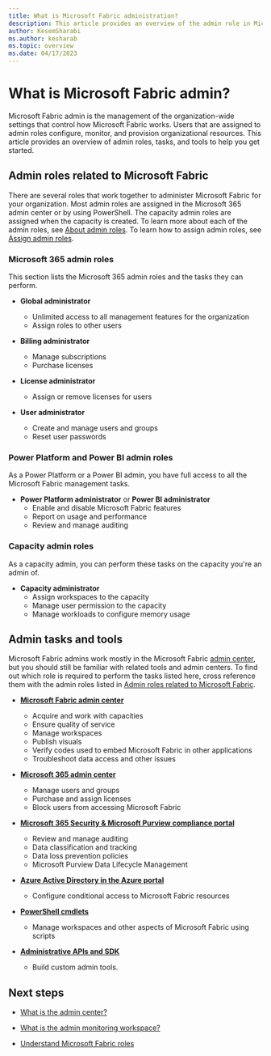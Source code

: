```yaml
---
title: What is Microsoft Fabric administration?
description: This article provides an overview of the admin role in Microsoft Fabric.
author: KesemSharabi
ms.author: kesharab
ms.topic: overview
ms.date: 04/17/2023
---
```


# What is Microsoft Fabric admin?

Microsoft Fabric admin is the management of the organization-wide settings that control how Microsoft Fabric works. Users that are assigned to admin roles configure, monitor, and provision organizational resources. This article provides an overview of admin roles, tasks, and tools to help you get started.

## Admin roles related to Microsoft Fabric

There are several roles that work together to administer Microsoft Fabric for your organization. Most admin roles are assigned in the Microsoft 365 admin center or by using PowerShell. The capacity admin roles are assigned when the capacity is created. To learn more about each of the admin roles, see [About admin roles](/microsoft-365/admin/add-users/about-admin-roles). To learn how to assign admin roles, see [Assign admin roles](/microsoft-365/admin/add-users/assign-admin-roles).

### Microsoft 365 admin roles

This section lists the Microsoft 365 admin roles and the tasks they can perform.

* **Global administrator**
    * Unlimited access to all management features for the organization
    * Assign roles to other users

* **Billing administrator**
    * Manage subscriptions
    * Purchase licenses

* **License administrator**
    * Assign or remove licenses for users

* **User administrator**
    * Create and manage users and groups
    * Reset user passwords

### Power Platform and Power BI admin roles

As a Power Platform or a Power BI admin, you have full access to all the Microsoft Fabric management tasks.

* **Power Platform administrator** or **Power BI administrator**
    * Enable and disable Microsoft Fabric features
    * Report on usage and performance
    * Review and manage auditing

### Capacity admin roles

As a capacity admin, you can perform these tasks on the capacity you're an admin of.

* **Capacity administrator**
    * Assign workspaces to the capacity
    * Manage user permission to the capacity
    * Manage workloads to configure memory usage

## Admin tasks and tools

Microsoft Fabric admins work mostly in the Microsoft Fabric [admin center](/power-bi/developer/visuals/create-r-based-power-bi-desktop), but you should still be familiar with related tools and admin centers. To find out which role is required to perform the tasks listed here, cross reference them with the admin roles listed in [Admin roles related to Microsoft Fabric](#admin-roles-related-to-microsoft-fabric).

* **[Microsoft Fabric admin center](/power-bi/developer/visuals/create-r-based-power-bi-desktop)**
    * Acquire and work with capacities
    * Ensure quality of service
    * Manage workspaces
    * Publish visuals
    * Verify codes used to embed Microsoft Fabric in other applications
    * Troubleshoot data access and other issues

* **[Microsoft 365 admin center](https://admin.microsoft.com)**
    * Manage users and groups
    * Purchase and assign licenses
    * Block users from accessing Microsoft Fabric

* **[Microsoft 365 Security & Microsoft Purview compliance portal](https://protection.office.com)**
    * Review and manage auditing
    * Data classification and tracking
    * Data loss prevention policies
    * Microsoft Purview Data Lifecycle Management

* **[Azure Active Directory in the Azure portal](https://aad.portal.azure.com)**
    * Configure conditional access to Microsoft Fabric resources

* **[PowerShell cmdlets](/powershell/power-bi/overview)**
    * Manage workspaces and other aspects of Microsoft Fabric using scripts

* **[Administrative APIs and SDK](/power-bi/developer/visuals/create-r-based-power-bi-desktop)**
    * Build custom admin tools.

## Next steps

* [What is the admin center?](admin-center.md)

* [What is the admin monitoring workspace?](admin-monitoring.md)

* [Understand Microsoft Fabric roles](admin-roles.md)
